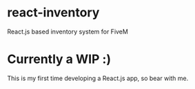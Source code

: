 # react-inventory
 React.js based inventory system for FiveM

# Currently a WIP :)

This is my first time developing a React.js app, so bear with me.